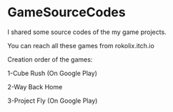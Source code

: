 # GameSourceCodes

I shared some source codes of the my game projects.

You can reach all these games from rokolix.itch.io

Creation order of the games:

1-Cube Rush (On Google Play)

2-Way Back Home

3-Project Fly (On Google Play)
